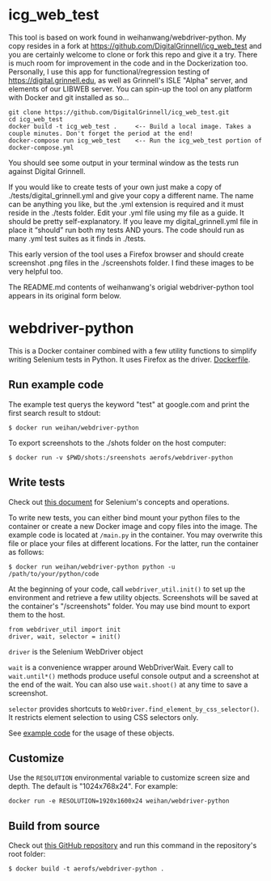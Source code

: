 # icg_web_test 

This tool is based on work found in weihanwang/webdriver-python.  My copy resides in a fork at https://github.com/DigitalGrinnell/icg_web_test and you are certainly welcome to clone or fork this repo and give it a try.  There is much room for improvement in the code and in the Dockerization too.  Personally, I use this app for functional/regression testing of https://digital.grinnell.edu, as well as Grinnell's ISLE "Alpha" server, and elements of our LIBWEB server. You can spin-up the tool on any platform with Docker and git installed as so…

~~~
git clone https://github.com/DigitalGrinnell/icg_web_test.git
cd icg_web_test
docker build -t icg_web_test .     <-- Build a local image. Takes a couple minutes. Don't forget the period at the end!
docker-compose run icg_web_test    <-- Run the icg_web_test portion of docker-compose.yml
~~~

You should see some output in your terminal window as the tests run against Digital Grinnell.

If you would like to create tests of your own just make a copy of ./tests/digital_grinnell.yml and give your copy a different name.  The name can be anything you like, but the .yml extension is required and it must reside in the ./tests folder.  Edit your .yml file using my file as a guide.  It should be pretty self-explanatory.  If you leave my digital_grinnell.yml file in place it “should” run both my tests AND yours.  The code should run as many .yml test suites as it finds in ./tests.

This early version of the tool uses a Firefox browser and should create screenshot .png files in the ./screenshots folder.  I find these images to be very helpful too.

The README.md contents of weihanwang's origial webdriver-python tool appears in its original form below.


# webdriver-python

This is a Docker container combined with a few utility functions to simplify writing Selenium tests in Python.
It uses Firefox as the driver. [Dockerfile](https://github.com/weihanwang/webdriver-python/blob/master/Dockerfile).

## Run example code

The example test querys the keyword "test" at google.com and print the first search result to stdout:

    $ docker run weihan/webdriver-python

To export screenshots to the ./shots folder on the host computer:

    $ docker run -v $PWD/shots:/sreenshots aerofs/webdriver-python

## Write tests

Check out [this document](http://selenium-python.readthedocs.org/en/latest/) for Selenium's concepts and operations.

To write new tests, you can either bind mount your python files to the container or create a new Docker image and copy files into the image.
The example code is located at `/main.py` in the container. You may overwrite this file or place your files at different locations. For the latter,
run the container as follows:

    $ docker run weihan/webdriver-python python -u /path/to/your/python/code

At the beginning of your code, call `webdriver_util.init()` to set up the
environment and retrieve a few utility objects. Screenshots will be saved at the container's "/screenshots" folder.
You may use bind mount to export them to the host.

    from webdriver_util import init
    driver, wait, selector = init()

`driver` is the Selenium WebDriver object

`wait` is a convenience wrapper around WebDriverWait. Every call to `wait.until*()` methods produce useful console output and a screenshot at the end of the wait.
You can also use `wait.shoot()` at any time to save a screenshot.

`selector` provides shortcuts to `WebDriver.find_element_by_css_selector()`. It restricts element selection to using CSS selectors only.

See [example code](https://github.com/weihanwang/webdriver-python/tree/master/root/main.py) for the usage of these objects.


## Customize

Use the `RESOLUTION` environmental variable to customize screen size and depth. The default is "1024x768x24".
For example:

    docker run -e RESOLUTION=1920x1600x24 weihan/webdriver-python


## Build from source

Check out [this GitHub repository](https://github.com/weihanwang/webdriver-python) and run this command in the repository's root folder:

    $ docker build -t aerofs/webdriver-python .

